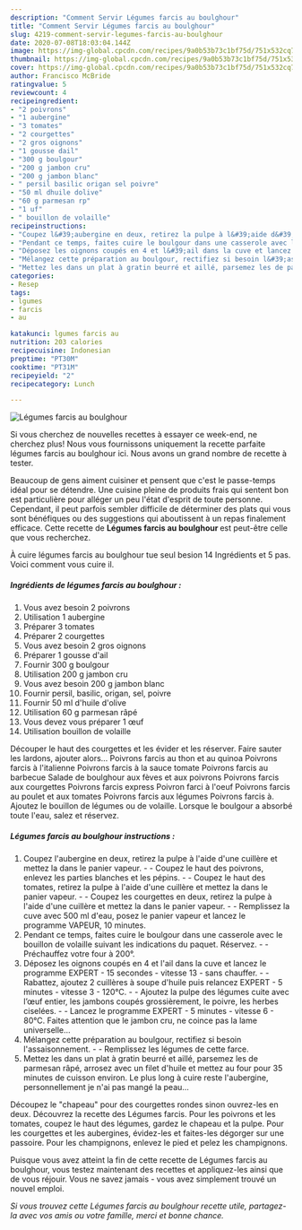```yaml
---
description: "Comment Servir Légumes farcis au boulghour"
title: "Comment Servir Légumes farcis au boulghour"
slug: 4219-comment-servir-legumes-farcis-au-boulghour
date: 2020-07-08T18:03:04.144Z
image: https://img-global.cpcdn.com/recipes/9a0b53b73c1bf75d/751x532cq70/legumes-farcis-au-boulghour-photo-principale-de-la-recette.jpg
thumbnail: https://img-global.cpcdn.com/recipes/9a0b53b73c1bf75d/751x532cq70/legumes-farcis-au-boulghour-photo-principale-de-la-recette.jpg
cover: https://img-global.cpcdn.com/recipes/9a0b53b73c1bf75d/751x532cq70/legumes-farcis-au-boulghour-photo-principale-de-la-recette.jpg
author: Francisco McBride
ratingvalue: 5
reviewcount: 4
recipeingredient:
- "2 poivrons"
- "1 aubergine"
- "3 tomates"
- "2 courgettes"
- "2 gros oignons"
- "1 gousse dail"
- "300 g boulgour"
- "200 g jambon cru"
- "200 g jambon blanc"
- " persil basilic origan sel poivre"
- "50 ml dhuile dolive"
- "60 g parmesan rp"
- "1 uf"
- " bouillon de volaille"
recipeinstructions:
- "Coupez l&#39;aubergine en deux, retirez la pulpe à l&#39;aide d&#39;une cuillère et mettez la dans le panier vapeur.  Coupez le haut des poivrons, enlevez les parties blanches et les pépins.  Coupez le haut des tomates, retirez la pulpe à l&#39;aide d&#39;une cuillère et mettez la dans le panier vapeur.  Coupez les courgettes en deux, retirez la pulpe à l&#39;aide d&#39;une cuillère et mettez la dans le panier vapeur.  Remplissez la cuve avec 500 ml d&#39;eau, posez le panier vapeur et lancez le programme VAPEUR, 10 minutes."
- "Pendant ce temps, faites cuire le boulgour dans une casserole avec le bouillon de volaille suivant les indications du paquet. Réservez.  Préchauffez votre four à 200°."
- "Déposez les oignons coupés en 4 et l&#39;ail dans la cuve et lancez le programme EXPERT - 15 secondes - vitesse 13 - sans chauffer.  Rabattez, ajoutez 2 cuillères à soupe d&#39;huile puis relancez EXPERT - 5 minutes - vitesse 3 - 120°C.  Ajoutez la pulpe des légumes cuite avec l’œuf entier, les jambons coupés grossièrement, le poivre, les herbes ciselées.  Lancez le programme EXPERT - 5 minutes - vitesse 6 - 80°C. Faites attention que le jambon cru, ne coince pas la lame universelle..."
- "Mélangez cette préparation au boulgour, rectifiez si besoin l&#39;assaisonnement.  Remplissez les légumes de cette farce."
- "Mettez les dans un plat à gratin beurré et aillé, parsemez les de parmesan râpé, arrosez avec un filet d&#39;huile et mettez au four pour 35 minutes de cuisson environ. Le plus long à cuire reste l&#39;aubergine, personnellement je n&#39;ai pas mangé la peau..."
categories:
- Resep
tags:
- lgumes
- farcis
- au

katakunci: lgumes farcis au 
nutrition: 203 calories
recipecuisine: Indonesian
preptime: "PT30M"
cooktime: "PT31M"
recipeyield: "2"
recipecategory: Lunch

---
```



![Légumes farcis au boulghour](https://img-global.cpcdn.com/recipes/9a0b53b73c1bf75d/751x532cq70/legumes-farcis-au-boulghour-photo-principale-de-la-recette.jpg)

Si vous cherchez de nouvelles recettes à essayer ce week-end, ne cherchez plus! Nous vous fournissons uniquement la recette parfaite légumes farcis au boulghour ici. Nous avons un grand nombre de recette à tester.

Beaucoup de gens aiment cuisiner et pensent que c'est le passe-temps idéal pour se détendre. Une cuisine pleine de produits frais qui sentent bon est particulière pour alléger un peu l'état d'esprit de toute personne. Cependant, il peut parfois sembler difficile de déterminer des plats qui vous sont bénéfiques ou des suggestions qui aboutissent à un repas finalement efficace. Cette recette de <strong> Légumes farcis au boulghour </strong> est peut-être celle que vous recherchez.

<!--inarticleads1-->

À cuire légumes farcis au boulghour tue seul besion 14 Ingrédients et 5 pas. Voici comment vous cuire il.

##### Ingrédients de légumes farcis au boulghour :

1. Vous avez besoin 2 poivrons
1. Utilisation 1 aubergine
1. Préparer 3 tomates
1. Préparer 2 courgettes
1. Vous avez besoin 2 gros oignons
1. Préparer 1 gousse d&#39;ail
1. Fournir 300 g boulgour
1. Utilisation 200 g jambon cru
1. Vous avez besoin 200 g jambon blanc
1. Fournir  persil, basilic, origan, sel, poivre
1. Fournir 50 ml d&#39;huile d&#39;olive
1. Utilisation 60 g parmesan râpé
1. Vous devez vous préparer 1 œuf
1. Utilisation  bouillon de volaille


Découper le haut des courgettes et les évider et les réserver. Faire sauter les lardons, ajouter alors… Poivrons farcis au thon et au quinoa Poivrons farcis à l&#39;italienne Poivrons farcis à la sauce tomate Poivrons farcis au barbecue Salade de boulghour aux fèves et aux poivrons Poivrons farcis aux courgettes Poivrons farcis express Poivron farci à l&#39;oeuf Poivrons farcis au poulet et aux tomates Poivrons farcis aux légumes Poivrons farcis à. Ajoutez le bouillon de légumes ou de volaille. Lorsque le boulgour a absorbé toute l&#39;eau, salez et réservez. 

<!--inarticleads2-->

##### Légumes farcis au boulghour instructions :

1. Coupez l&#39;aubergine en deux, retirez la pulpe à l&#39;aide d&#39;une cuillère et mettez la dans le panier vapeur. -  - Coupez le haut des poivrons, enlevez les parties blanches et les pépins. -  - Coupez le haut des tomates, retirez la pulpe à l&#39;aide d&#39;une cuillère et mettez la dans le panier vapeur. -  - Coupez les courgettes en deux, retirez la pulpe à l&#39;aide d&#39;une cuillère et mettez la dans le panier vapeur. -  - Remplissez la cuve avec 500 ml d&#39;eau, posez le panier vapeur et lancez le programme VAPEUR, 10 minutes.
1. Pendant ce temps, faites cuire le boulgour dans une casserole avec le bouillon de volaille suivant les indications du paquet. Réservez. -  - Préchauffez votre four à 200°.
1. Déposez les oignons coupés en 4 et l&#39;ail dans la cuve et lancez le programme EXPERT - 15 secondes - vitesse 13 - sans chauffer. -  - Rabattez, ajoutez 2 cuillères à soupe d&#39;huile puis relancez EXPERT - 5 minutes - vitesse 3 - 120°C. -  - Ajoutez la pulpe des légumes cuite avec l’œuf entier, les jambons coupés grossièrement, le poivre, les herbes ciselées. -  - Lancez le programme EXPERT - 5 minutes - vitesse 6 - 80°C. Faites attention que le jambon cru, ne coince pas la lame universelle...
1. Mélangez cette préparation au boulgour, rectifiez si besoin l&#39;assaisonnement. -  - Remplissez les légumes de cette farce.
1. Mettez les dans un plat à gratin beurré et aillé, parsemez les de parmesan râpé, arrosez avec un filet d&#39;huile et mettez au four pour 35 minutes de cuisson environ. Le plus long à cuire reste l&#39;aubergine, personnellement je n&#39;ai pas mangé la peau...


Découpez le &#34;chapeau&#34; pour des courgettes rondes sinon ouvrez-les en deux. Découvrez la recette des Légumes farcis. Pour les poivrons et les tomates, coupez le haut des légumes, gardez le chapeau et la pulpe. Pour les courgettes et les aubergines, évidez-les et faites-les dégorger sur une passoire. Pour les champignons, enlevez le pied et pelez les champignons. 

<!--inarticleads1-->

<p>
Puisque vous avez atteint la fin de cette recette de Légumes farcis au boulghour, vous testez maintenant des recettes et appliquez-les ainsi que de vous réjouir. Vous ne savez jamais - vous avez simplement trouvé un nouvel emploi.
</p>

<p>
<i>Si vous trouvez cette Légumes farcis au boulghour recette utile, partagez-la avec vos amis ou votre famille, merci et bonne chance.</i>
</p>
